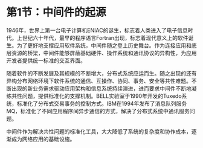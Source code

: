 # 第1节：中间件的起源

1946年，世界上第一台电子计算机ENIAC的诞生，标志着人类进入了电子信息时代。上世纪六十年代，最早的程序语言Fortran出现，标志着现代意义上的软件诞生。为了更好地支撑应用软件系统，中间件随之登上历史舞台。作为连接应用和底层资源的桥梁，中间件能够屏蔽基础硬件、操作系统和通讯协议的异构性，为应用开发者提供统一标准的交互界面。

随着软件的不断发展及其规模的不断增大，分布式系统应运而生。随之出现的还有异构分布网络环境下软件系统的通信、互操作、协同、事务、安全等共性难题。不断出现的新业务需求驱动应用架构和信息系统持续演进，进而要求中间件不断地凝练共性问题，提供标准化的支撑机制。BELL实验室于1990年开发的Tuxedo系统，标准化了分布式交易事务的控制方式。IBM在1994年发布了消息队列服务MQ，标准化了不同应用程序间异步通信的方式，解决了分布式系统中通讯服务问题。

中间件作为解决共性问题的标准化工具，大大降低了系统的复杂度和协作成本，逐渐成为网络应用的基础设施。